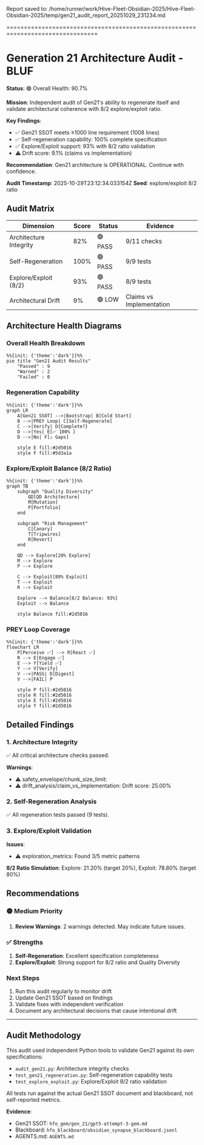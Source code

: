 Report saved to: /home/runner/work/Hive-Fleet-Obsidian-2025/Hive-Fleet-Obsidian-2025/temp/gen21_audit_report_20251029_231234.md

================================================================================
# Generation 21 Architecture Audit - BLUF

**Status**: 🟢 Overall Health: 90.7%

**Mission**: Independent audit of Gen21's ability to regenerate itself and validate architectural coherence with 8/2 explore/exploit ratio.

**Key Findings**:
- ✅ Gen21 SSOT meets ≥1000 line requirement (1008 lines)
- ✅ Self-regeneration capability: 100% complete specification
- ✅ Explore/Exploit support: 93% with 8/2 ratio validation
- ⚠️  Drift score: 9.1% (claims vs implementation)

**Recommendation**: Gen21 architecture is OPERATIONAL. Continue with confidence.

**Audit Timestamp**: 2025-10-29T23:12:34.033154Z
**Seed**: explore/exploit 8/2 ratio


## Audit Matrix

| Dimension | Score | Status | Evidence |
|-----------|-------|--------|----------|
| Architecture Integrity | 82% | 🟢 PASS | 9/11 checks |
| Self-Regeneration | 100% | 🟢 PASS | 9/9 tests |
| Explore/Exploit (8/2) | 93% | 🟢 PASS | 8/9 tests |
| Architectural Drift | 9% | 🟢 LOW | Claims vs Implementation |


## Architecture Health Diagrams

### Overall Health Breakdown
```mermaid
%%{init: {'theme':'dark'}}%%
pie title "Gen21 Audit Results"
    "Passed" : 9
    "Warned" : 2
    "Failed" : 0
```

### Regeneration Capability
```mermaid
%%{init: {'theme':'dark'}}%%
graph LR
    A[Gen21 SSOT] -->|Bootstrap| B[Cold Start]
    B -->|PREY Loop| C[Self-Regenerate]
    C -->|Verify| D{Complete?}
    D -->|Yes| E[✅ 100% ]
    D -->|No| F[⚠️ Gaps]
    
    style E fill:#2d5016
    style F fill:#5d3a1a
```

### Explore/Exploit Balance (8/2 Ratio)
```mermaid
%%{init: {'theme':'dark'}}%%
graph TB
    subgraph "Quality Diversity"
        QD[QD Architecture]
        M[Mutation]
        P[Portfolio]
    end
    
    subgraph "Risk Management"
        C[Canary]
        T[Tripwires]
        R[Revert]
    end
    
    QD --> Explore[20% Explore]
    M --> Explore
    P --> Explore
    
    C --> Exploit[80% Exploit]
    T --> Exploit
    R --> Exploit
    
    Explore --> Balance[8/2 Balance: 93%]
    Exploit --> Balance
    
    style Balance fill:#2d5016
```

### PREY Loop Coverage
```mermaid
%%{init: {'theme':'dark'}}%%
flowchart LR
    P[Perceive ✅] --> R[React ✅]
    R --> E[Engage ✅]
    E --> Y[Yield ✅]
    Y --> V[Verify]
    V -->|PASS| D[Digest]
    V -->|FAIL| P
    
    style P fill:#2d5016
    style R fill:#2d5016
    style E fill:#2d5016
    style Y fill:#2d5016
```


## Detailed Findings

### 1. Architecture Integrity

✅ All critical architecture checks passed.

**Warnings**:
- ⚠️  safety_envelope/chunk_size_limit: 
- ⚠️  drift_analysis/claim_vs_implementation: Drift score: 25.00%

### 2. Self-Regeneration Analysis

✅ All regeneration tests passed (9 tests).

### 3. Explore/Exploit Validation

**Issues**:
- ⚠️ exploration_metrics: Found 3/5 metric patterns

**8/2 Ratio Simulation**: Explore: 21.20% (target 20%), Exploit: 78.80% (target 80%)


## Recommendations


### 🟡 Medium Priority
1. **Review Warnings**: 2 warnings detected. May indicate future issues.

### ✅ Strengths
1. **Self-Regeneration**: Excellent specification completeness
2. **Explore/Exploit**: Strong support for 8/2 ratio and Quality Diversity

### Next Steps
1. Run this audit regularly to monitor drift
2. Update Gen21 SSOT based on findings
3. Validate fixes with independent verification
4. Document any architectural decisions that cause intentional drift

---

## Audit Methodology

This audit used independent Python tools to validate Gen21 against its own specifications:
- `audit_gen21.py`: Architecture integrity checks
- `test_gen21_regeneration.py`: Self-regeneration capability tests
- `test_explore_exploit.py`: Explore/Exploit 8/2 ratio validation

All tests run against the actual Gen21 SSOT document and blackboard, not self-reported metrics.

**Evidence**:
- Gen21 SSOT: `hfo_gem/gen_21/gpt5-attempt-3-gem.md`
- Blackboard: `hfo_blackboard/obsidian_synapse_blackboard.jsonl`
- AGENTS.md: `AGENTS.md`

